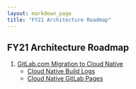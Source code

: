 ```yaml
---
layout: markdown_page
title: "FY21 Architecture Roadmap"
---
```


## FY21 Architecture Roadmap

1. [GitLab.com Migration to Cloud Native](https://about.gitlab.com/handbook/engineering/infrastructure/production/kubernetes/gitlab-com/)
   * [Cloud Native Build Logs](../blueprints/cloud_native_gitlab/cloud_native_build_logs)
   * [Cloud Native GitLab Pages](../blueprints/cloud_native_gitlab/cloud_native_gitlab_pages)
